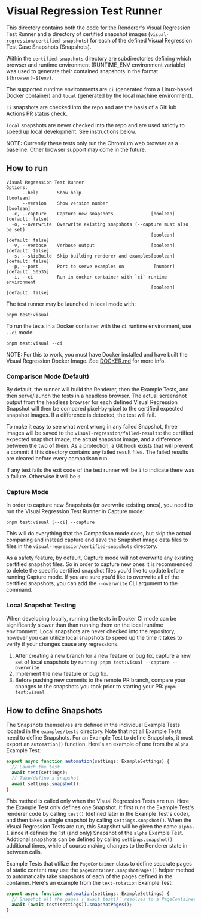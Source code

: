 # Visual Regression Test Runner

This directory contains both the code for the Renderer's Visual Regression Test
Runner and a directory of certified snapshot images
(`visual-regression/certified-snapshots`) for each of the defined Visual
Regression Test Case Snapshots (Snapshots).

Within the `certified-snapshots` directory are subdirectories defining
which browser and runtime environment (RUNTIME_ENV environment variable) was
used to generate their contained snapshots in the format `${browser}-${env}`.

The supported runtime environments are `ci` (generated from a Linux-based Docker
container) and `local` (generated by the local machine environment).

`ci` snapshots are checked into the repo and are the basis of a GitHub
Actions PR status check.

`local` snapshots are never checked into the repo and are used strictly to speed
up local development. See instructions below.

NOTE: Currently these tests only run the Chromium web browser as a baseline.
Other browser support may come in the future.

## How to run

```
Visual Regression Test Runner
Options:
      --help       Show help                                           [boolean]
      --version    Show version number                                 [boolean]
  -c, --capture    Capture new snapshots              [boolean] [default: false]
  -o, --overwrite  Overwrite existing snapshots (--capture must also be set)
                                                      [boolean] [default: false]
  -v, --verbose    Verbose output                     [boolean] [default: false]
  -s, --skipBuild  Skip building renderer and examples[boolean] [default: false]
  -p, --port       Port to serve examples on           [number] [default: 50535]
  -i, --ci         Run in docker container with `ci` runtime environment
                                                      [boolean] [default: false]
```

The test runner may be launched in local mode with:

```
pnpm test:visual
```

To run the tests in a Docker container with the `ci` runtime environment, use `--ci` mode:

```
pnpm test:visual --ci
```

NOTE: For this to work, you must have Docker installed and have built the
Visual Regression Docker Image. See [DOCKER.md](./DOCKER.md) for more info.

### Comparison Mode (Default)

By default, the runner will build the Renderer, then the Example Tests, and then
serve/launch the tests in a headless browser. The actual screenshot output from
the headless browser for each defined Visual Regression Snapshot will then be
compared pixel-by-pixel to the certified expected snapshot images. If a
difference is detected, the test will fail.

To make it easy to see what went wrong in any failed Snapshot, three images will
be saved to the `visual-regression/failed-results`: the certified expected
snapshot image, the actual snapshot image, and a difference between the two of
them. As a protection, a Git hook exists that will prevent a commit if this
directory contains any failed result files. The failed results are cleared
before every comparison run.

If any test fails the exit code of the test runner will be `1` to indicate there
was a failure. Otherwise it will be `0`.

### Capture Mode

In order to capture new Snapshots (or overwrite existing ones), you need to run
the Visual Regression Test Runner in Capture mode:

```
pnpm test:visual [--ci] --capture
```

This will do everything that the Comparison mode does, but skip the actual
comparing and instead capture and save the Snapshot image data files to files
in the `visual-regression/certified-snapshots` directory.

As a safety feature, by default, Capture mode will not overwrite any existing
certified snapshot files. So in order to capture new ones it is recommended
to delete the specific certified snapshot files you'd like to update before
running Capture mode. If you are sure you'd like to overwrite all of the
certified snapshots, you can add the `--overwrite` CLI argument to the command.

### Local Snapshot Testing

When developing locally, running the tests in Docker CI mode can be significantly
slower than than running them on the local runtime environment. Local snapshots
are never checked into the repository, however you can utilize local snapshots
to speed up the time it takes to verify if your changes cause any regressions.

1. After creating a new branch for a new feature or bug fix, capture a new set
   of local snapshots by running: `pnpm test:visual --capture --overwrite`
2. Implement the new feature or bug fix.
3. Before pushing new commits to the remote PR branch, compare your changes
   to the snapshots you took prior to starting your PR: `pnpm test:visual`

## How to define Snapshots

The Snapshots themselves are defined in the individual Example Tests located in the
`examples/tests` directory. Note that not all Example Tests need to define Snapshots.
For an Example Test to define Snapshots, it must export an `automation()`
function. Here's an example of one from the `alpha` Example Test:

```ts
export async function automation(settings: ExampleSettings) {
  // Launch the test
  await test(settings);
  // Take/define a snapshot
  await settings.snapshot();
}
```

This method is called only when the Visual Regression Tests are run. Here the
Example Test only defines one Snapshot. It first runs the Example Test's
renderer code by calling `test()` (defined later in the Example Test's code),
and then takes a single snapshot by calling `settings.snapshot()`. When the
Visual Regression Tests are run, this Snapshot will be given the name
`alpha-1` since it defines the 1st (and only) Snapshot of the `alpha` Example
Test. Addtional snapshots can be defined by calling `settings.snapshot()`
additional times, while of course making changes to the Renderer state in
between calls.

Example Tests that utilize the `PageContainer` class to define separate pages
of static content may use the `pageContainer.snapshotPages()` helper method
to automatically take snapshots of each of the pages defined in the container.
Here's an example from the `text-rotation` Example Test:

```ts
export async function automation(settings: ExampleSettings) {
  // Snapshot all the pages (`await test()` resolves to a PageContainer instance)
  await (await test(settings)).snapshotPages();
}
```
